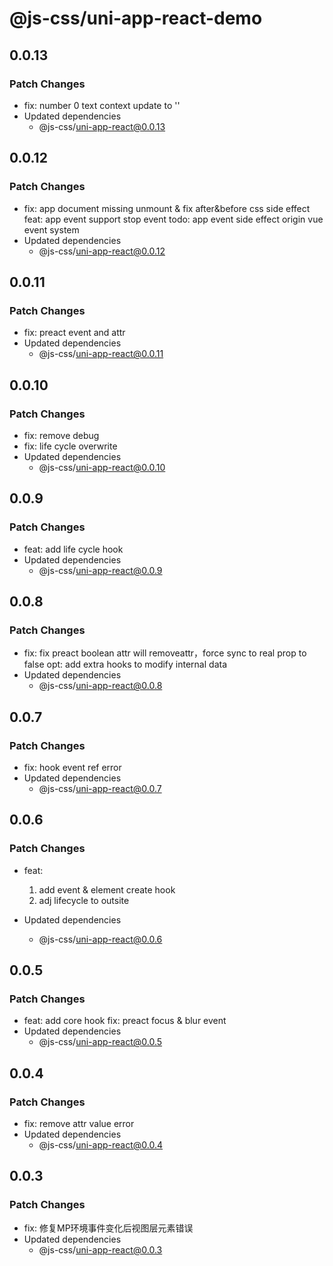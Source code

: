 # @js-css/uni-app-react-demo

## 0.0.13

### Patch Changes

- fix: number 0 text context update to ''
- Updated dependencies
  - @js-css/uni-app-react@0.0.13

## 0.0.12

### Patch Changes

- fix: app document missing unmount & fix after&before css side effect
  feat: app event support stop event
  todo: app event side effect origin vue event system
- Updated dependencies
  - @js-css/uni-app-react@0.0.12

## 0.0.11

### Patch Changes

- fix: preact event and attr
- Updated dependencies
  - @js-css/uni-app-react@0.0.11

## 0.0.10

### Patch Changes

- fix: remove debug
- fix: life cycle overwrite
- Updated dependencies
  - @js-css/uni-app-react@0.0.10

## 0.0.9

### Patch Changes

- feat: add life cycle hook
- Updated dependencies
  - @js-css/uni-app-react@0.0.9

## 0.0.8

### Patch Changes

- fix: fix preact boolean attr will removeattr，force sync to real prop to false
  opt: add extra hooks to modify internal data
- Updated dependencies
  - @js-css/uni-app-react@0.0.8

## 0.0.7

### Patch Changes

- fix: hook event ref error
- Updated dependencies
  - @js-css/uni-app-react@0.0.7

## 0.0.6

### Patch Changes

- feat:
  1. add event & element create hook
  2. adj lifecycle to outsite

- Updated dependencies
  - @js-css/uni-app-react@0.0.6

## 0.0.5

### Patch Changes

- feat: add core hook
  fix: preact focus & blur event
- Updated dependencies
  - @js-css/uni-app-react@0.0.5

## 0.0.4

### Patch Changes

- fix: remove attr value error
- Updated dependencies
  - @js-css/uni-app-react@0.0.4

## 0.0.3

### Patch Changes

- fix: 修复MP环境事件变化后视图层元素错误
- Updated dependencies
  - @js-css/uni-app-react@0.0.3
